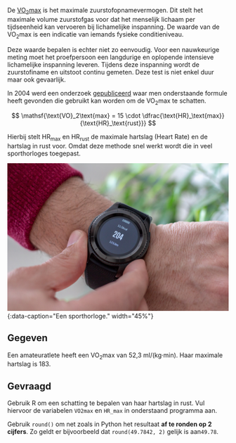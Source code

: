 De <a href="https://nl.wikipedia.org/wiki/VO2max">VO<sub>2</sub>max</a> is het maximale zuurstofopnamevermogen. Dit stelt het maximale volume zuurstofgas voor dat het menselijk lichaam per tijdseenheid kan vervoeren bij lichamelijke inspanning. De waarde van de VO<sub>2</sub>max is een indicatie van iemands fysieke conditieniveau. 

Deze waarde bepalen is echter niet zo eenvoudig. Voor een nauwkeurige meting moet het proefpersoon een langdurige en oplopende intensieve lichamelijke inspanning leveren. Tijdens deze inspanning wordt de zuurstofiname en uitstoot continu gemeten. Deze test is niet enkel duur maar ook gevaarlijk.

In 2004 werd een onderzoek <a href="https://pubmed.ncbi.nlm.nih.gov/14624296/" target="_blank">gepubliceerd</a> waar men onderstaande formule heeft gevonden die gebruikt kan worden om de VO<sub>2</sub>max te schatten.

$$
    \mathsf{\text{VO}_2\text{max} = 15 \cdot \dfrac{\text{HR}_\text{max}}{\text{HR}_\text{rust}}}
$$

Hierbij stelt HR<sub>max</sub> en HR<sub>rust</sub> de maximale hartslag (Heart Rate) en de hartslag in rust voor. Omdat deze methode snel werkt wordt die in veel sporthorloges toegepast.

![Een sporthorloge.](media/artur-luczka.jpg "Foto door Artur Łuczka op Unsplash"){:data-caption="Een sporthorloge." width="45%"}

## Gegeven

Een amateuratlete heeft een VO<sub>2</sub>max van 52,3 ml/(kg·min). Haar maximale hartslag is 183. 

## Gevraagd

Gebruik R om een schatting te bepalen van haar hartslag in rust. Vul hiervoor de variabelen `VO2max` en `HR_max` in onderstaand programma aan. 

Gebruik `round()` om net zoals in Python het resultaat **af te ronden op 2 cijfers**. Zo geldt er bijvoorbeeld dat `round(49.7842, 2)` gelijk is aan`49.78`.